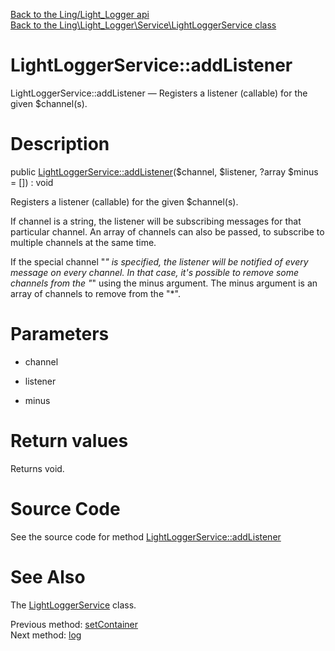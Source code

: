[Back to the Ling/Light_Logger api](https://github.com/lingtalfi/Light_Logger/blob/master/doc/api/Ling/Light_Logger.md)<br>
[Back to the Ling\Light_Logger\Service\LightLoggerService class](https://github.com/lingtalfi/Light_Logger/blob/master/doc/api/Ling/Light_Logger/Service/LightLoggerService.md)


LightLoggerService::addListener
================



LightLoggerService::addListener — Registers a listener (callable) for the given $channel(s).




Description
================


public [LightLoggerService::addListener](https://github.com/lingtalfi/Light_Logger/blob/master/doc/api/Ling/Light_Logger/Service/LightLoggerService/addListener.md)($channel, $listener, ?array $minus = []) : void




Registers a listener (callable) for the given $channel(s).


If channel is a string, the listener will be subscribing messages for that particular channel.
An array of channels can also be passed, to subscribe to multiple channels at the same time.

If the special channel "*" is specified, the listener will be notified of every message on every channel.
In that case, it's possible to remove some channels from the "*" using the minus argument.
The minus argument is an array of channels to remove from the "*".




Parameters
================


- channel

    

- listener

    

- minus

    


Return values
================

Returns void.








Source Code
===========
See the source code for method [LightLoggerService::addListener](https://github.com/lingtalfi/Light_Logger/blob/master/Service/LightLoggerService.php#L129-L144)


See Also
================

The [LightLoggerService](https://github.com/lingtalfi/Light_Logger/blob/master/doc/api/Ling/Light_Logger/Service/LightLoggerService.md) class.

Previous method: [setContainer](https://github.com/lingtalfi/Light_Logger/blob/master/doc/api/Ling/Light_Logger/Service/LightLoggerService/setContainer.md)<br>Next method: [log](https://github.com/lingtalfi/Light_Logger/blob/master/doc/api/Ling/Light_Logger/Service/LightLoggerService/log.md)<br>

